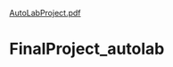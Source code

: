 [AutoLabProject.pdf](https://github.com/Aliz-f/FinalProject_autolab/files/6796158/AutoLabProject.pdf)
# FinalProject_autolab
